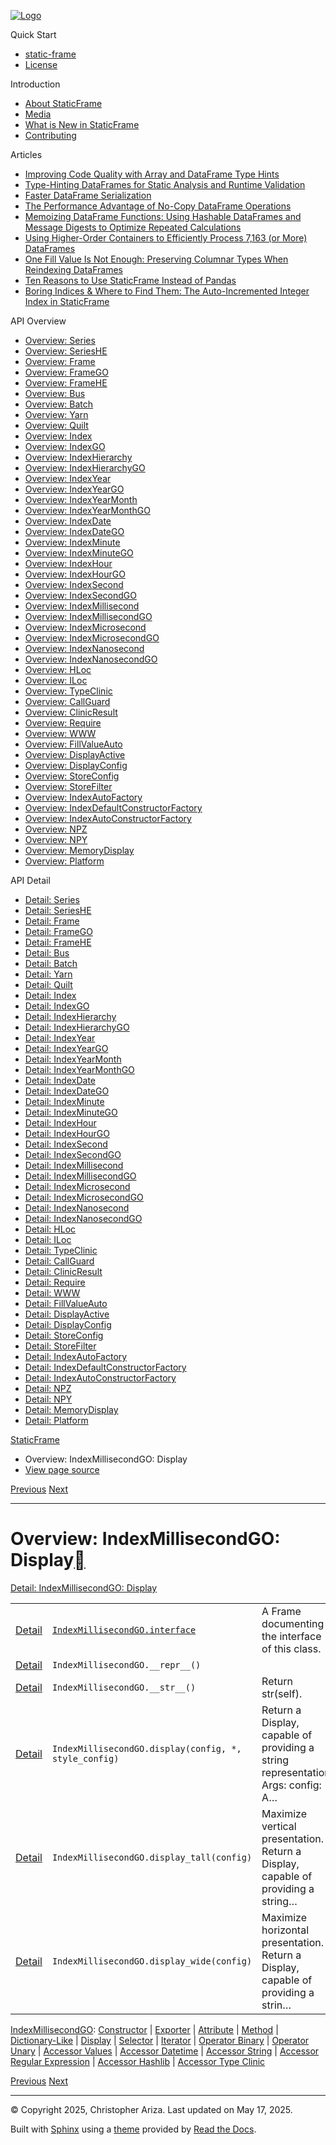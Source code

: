 [![Logo](../_static/sf-logo-web_icon-small.png)](../index.md)

Quick Start

* [static-frame](../readme.md)
* [License](../license.md)

Introduction

* [About StaticFrame](../intro.md)
* [Media](../intro.md#media)
* [What is New in StaticFrame](../new.md)
* [Contributing](../contributing.md)

Articles

* [Improving Code Quality with Array and DataFrame Type Hints](../articles/guard.md)
* [Type-Hinting DataFrames for Static Analysis and Runtime Validation](../articles/ftyping.md)
* [Faster DataFrame Serialization](../articles/serialize.md)
* [The Performance Advantage of No-Copy DataFrame Operations](../articles/no_copy.md)
* [Memoizing DataFrame Functions: Using Hashable DataFrames and Message Digests to Optimize Repeated Calculations](../articles/hash.md)
* [Using Higher-Order Containers to Efficiently Process 7,163 (or More) DataFrames](../articles/uhoc.md)
* [One Fill Value Is Not Enough: Preserving Columnar Types When Reindexing DataFrames](../articles/fill_value.md)
* [Ten Reasons to Use StaticFrame Instead of Pandas](../articles/upgrade.md)
* [Boring Indices & Where to Find Them: The Auto-Incremented Integer Index in StaticFrame](../articles/aiii.md)

API Overview

* [Overview: Series](series.md)
* [Overview: SeriesHE](series_he.md)
* [Overview: Frame](frame.md)
* [Overview: FrameGO](frame_go.md)
* [Overview: FrameHE](frame_he.md)
* [Overview: Bus](bus.md)
* [Overview: Batch](batch.md)
* [Overview: Yarn](yarn.md)
* [Overview: Quilt](quilt.md)
* [Overview: Index](index.md)
* [Overview: IndexGO](index_go.md)
* [Overview: IndexHierarchy](index_hierarchy.md)
* [Overview: IndexHierarchyGO](index_hierarchy_go.md)
* [Overview: IndexYear](index_year.md)
* [Overview: IndexYearGO](index_year_go.md)
* [Overview: IndexYearMonth](index_year_month.md)
* [Overview: IndexYearMonthGO](index_year_month_go.md)
* [Overview: IndexDate](index_date.md)
* [Overview: IndexDateGO](index_date_go.md)
* [Overview: IndexMinute](index_minute.md)
* [Overview: IndexMinuteGO](index_minute_go.md)
* [Overview: IndexHour](index_hour.md)
* [Overview: IndexHourGO](index_hour_go.md)
* [Overview: IndexSecond](index_second.md)
* [Overview: IndexSecondGO](index_second_go.md)
* [Overview: IndexMillisecond](index_millisecond.md)
* [Overview: IndexMillisecondGO](index_millisecond_go.md)
* [Overview: IndexMicrosecond](index_microsecond.md)
* [Overview: IndexMicrosecondGO](index_microsecond_go.md)
* [Overview: IndexNanosecond](index_nanosecond.md)
* [Overview: IndexNanosecondGO](index_nanosecond_go.md)
* [Overview: HLoc](hloc.md)
* [Overview: ILoc](iloc.md)
* [Overview: TypeClinic](type_clinic.md)
* [Overview: CallGuard](call_guard.md)
* [Overview: ClinicResult](clinic_result.md)
* [Overview: Require](require.md)
* [Overview: WWW](www.md)
* [Overview: FillValueAuto](fill_value_auto.md)
* [Overview: DisplayActive](display_active.md)
* [Overview: DisplayConfig](display_config.md)
* [Overview: StoreConfig](store_config.md)
* [Overview: StoreFilter](store_filter.md)
* [Overview: IndexAutoFactory](index_auto_factory.md)
* [Overview: IndexDefaultConstructorFactory](index_default_constructor_factory.md)
* [Overview: IndexAutoConstructorFactory](index_auto_constructor_factory.md)
* [Overview: NPZ](npz.md)
* [Overview: NPY](npy.md)
* [Overview: MemoryDisplay](memory_display.md)
* [Overview: Platform](platform.md)

API Detail

* [Detail: Series](../api_detail/series.md)
* [Detail: SeriesHE](../api_detail/series_he.md)
* [Detail: Frame](../api_detail/frame.md)
* [Detail: FrameGO](../api_detail/frame_go.md)
* [Detail: FrameHE](../api_detail/frame_he.md)
* [Detail: Bus](../api_detail/bus.md)
* [Detail: Batch](../api_detail/batch.md)
* [Detail: Yarn](../api_detail/yarn.md)
* [Detail: Quilt](../api_detail/quilt.md)
* [Detail: Index](../api_detail/index.md)
* [Detail: IndexGO](../api_detail/index_go.md)
* [Detail: IndexHierarchy](../api_detail/index_hierarchy.md)
* [Detail: IndexHierarchyGO](../api_detail/index_hierarchy_go.md)
* [Detail: IndexYear](../api_detail/index_year.md)
* [Detail: IndexYearGO](../api_detail/index_year_go.md)
* [Detail: IndexYearMonth](../api_detail/index_year_month.md)
* [Detail: IndexYearMonthGO](../api_detail/index_year_month_go.md)
* [Detail: IndexDate](../api_detail/index_date.md)
* [Detail: IndexDateGO](../api_detail/index_date_go.md)
* [Detail: IndexMinute](../api_detail/index_minute.md)
* [Detail: IndexMinuteGO](../api_detail/index_minute_go.md)
* [Detail: IndexHour](../api_detail/index_hour.md)
* [Detail: IndexHourGO](../api_detail/index_hour_go.md)
* [Detail: IndexSecond](../api_detail/index_second.md)
* [Detail: IndexSecondGO](../api_detail/index_second_go.md)
* [Detail: IndexMillisecond](../api_detail/index_millisecond.md)
* [Detail: IndexMillisecondGO](../api_detail/index_millisecond_go.md)
* [Detail: IndexMicrosecond](../api_detail/index_microsecond.md)
* [Detail: IndexMicrosecondGO](../api_detail/index_microsecond_go.md)
* [Detail: IndexNanosecond](../api_detail/index_nanosecond.md)
* [Detail: IndexNanosecondGO](../api_detail/index_nanosecond_go.md)
* [Detail: HLoc](../api_detail/hloc.md)
* [Detail: ILoc](../api_detail/iloc.md)
* [Detail: TypeClinic](../api_detail/type_clinic.md)
* [Detail: CallGuard](../api_detail/call_guard.md)
* [Detail: ClinicResult](../api_detail/clinic_result.md)
* [Detail: Require](../api_detail/require.md)
* [Detail: WWW](../api_detail/www.md)
* [Detail: FillValueAuto](../api_detail/fill_value_auto.md)
* [Detail: DisplayActive](../api_detail/display_active.md)
* [Detail: DisplayConfig](../api_detail/display_config.md)
* [Detail: StoreConfig](../api_detail/store_config.md)
* [Detail: StoreFilter](../api_detail/store_filter.md)
* [Detail: IndexAutoFactory](../api_detail/index_auto_factory.md)
* [Detail: IndexDefaultConstructorFactory](../api_detail/index_default_constructor_factory.md)
* [Detail: IndexAutoConstructorFactory](../api_detail/index_auto_constructor_factory.md)
* [Detail: NPZ](../api_detail/npz.md)
* [Detail: NPY](../api_detail/npy.md)
* [Detail: MemoryDisplay](../api_detail/memory_display.md)
* [Detail: Platform](../api_detail/platform.md)

[StaticFrame](../index.md)

* Overview: IndexMillisecondGO: Display
* [View page source](../_sources/api_overview/index_millisecond_go-display.rst.txt)

[Previous](index_millisecond_go-dictionary_like.md "Overview: IndexMillisecondGO: Dictionary-Like")
[Next](index_millisecond_go-selector.md "Overview: IndexMillisecondGO: Selector")

---

# Overview: IndexMillisecondGO: Display[](#overview-indexmillisecondgo-display "Link to this heading")

[Detail: IndexMillisecondGO: Display](../api_detail/index_millisecond_go-display.md#api-detail-indexmillisecondgo-display)

|  |  |  |
| --- | --- | --- |
| [Detail](../api_detail/index_millisecond_go-display.md#api-sig-indexmillisecondgo-interface) | [`IndexMillisecondGO.interface`](../api_detail/index_millisecond_go-display.md#IndexMillisecondGO.interface "IndexMillisecondGO.interface") | A Frame documenting the interface of this class. |
| [Detail](../api_detail/index_millisecond_go-display.md#api-sig-indexmillisecondgo-repr) | `IndexMillisecondGO.__repr__()` |  |
| [Detail](../api_detail/index_millisecond_go-display.md#api-sig-indexmillisecondgo-str) | `IndexMillisecondGO.__str__()` | Return str(self). |
| [Detail](../api_detail/index_millisecond_go-display.md#api-sig-indexmillisecondgo-display) | `IndexMillisecondGO.display(config, *, style_config)` | Return a Display, capable of providing a string representation. Args: config: A… |
| [Detail](../api_detail/index_millisecond_go-display.md#api-sig-indexmillisecondgo-display-tall) | `IndexMillisecondGO.display_tall(config)` | Maximize vertical presentation. Return a Display, capable of providing a string… |
| [Detail](../api_detail/index_millisecond_go-display.md#api-sig-indexmillisecondgo-display-wide) | `IndexMillisecondGO.display_wide(config)` | Maximize horizontal presentation. Return a Display, capable of providing a strin… |

[IndexMillisecondGO](index_millisecond_go.md#api-overview-indexmillisecondgo): [Constructor](index_millisecond_go-constructor.md#api-overview-indexmillisecondgo-constructor) | [Exporter](index_millisecond_go-exporter.md#api-overview-indexmillisecondgo-exporter) | [Attribute](index_millisecond_go-attribute.md#api-overview-indexmillisecondgo-attribute) | [Method](index_millisecond_go-method.md#api-overview-indexmillisecondgo-method) | [Dictionary-Like](index_millisecond_go-dictionary_like.md#api-overview-indexmillisecondgo-dictionary-like) | [Display](#api-overview-indexmillisecondgo-display) | [Selector](index_millisecond_go-selector.md#api-overview-indexmillisecondgo-selector) | [Iterator](index_millisecond_go-iterator.md#api-overview-indexmillisecondgo-iterator) | [Operator Binary](index_millisecond_go-operator_binary.md#api-overview-indexmillisecondgo-operator-binary) | [Operator Unary](index_millisecond_go-operator_unary.md#api-overview-indexmillisecondgo-operator-unary) | [Accessor Values](index_millisecond_go-accessor_values.md#api-overview-indexmillisecondgo-accessor-values) | [Accessor Datetime](index_millisecond_go-accessor_datetime.md#api-overview-indexmillisecondgo-accessor-datetime) | [Accessor String](index_millisecond_go-accessor_string.md#api-overview-indexmillisecondgo-accessor-string) | [Accessor Regular Expression](index_millisecond_go-accessor_regular_expression.md#api-overview-indexmillisecondgo-accessor-regular-expression) | [Accessor Hashlib](index_millisecond_go-accessor_hashlib.md#api-overview-indexmillisecondgo-accessor-hashlib) | [Accessor Type Clinic](index_millisecond_go-accessor_type_clinic.md#api-overview-indexmillisecondgo-accessor-type-clinic)

[Previous](index_millisecond_go-dictionary_like.md "Overview: IndexMillisecondGO: Dictionary-Like")
[Next](index_millisecond_go-selector.md "Overview: IndexMillisecondGO: Selector")

---

© Copyright 2025, Christopher Ariza.
Last updated on May 17, 2025.

Built with [Sphinx](https://www.sphinx-doc.org/) using a
[theme](https://github.com/readthedocs/sphinx_rtd_theme)
provided by [Read the Docs](https://readthedocs.org).